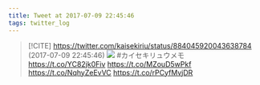 ```yaml
---
title: Tweet at 2017-07-09 22:45:46
tags: twitter_log
---
```


> [!CITE] https://twitter.com/kaisekiriu/status/884045920043638784 (2017-07-09 22:45:46)
> ![](https://twitter.com/kaisekiriu/status/884045920043638784)
> #カイセキリュウメモ
> https://t.co/YC82jk0Fiv
> https://t.co/MZouD5wPkf
> https://t.co/NqhyZeEvVC
> https://t.co/rPCyfMvjDR
